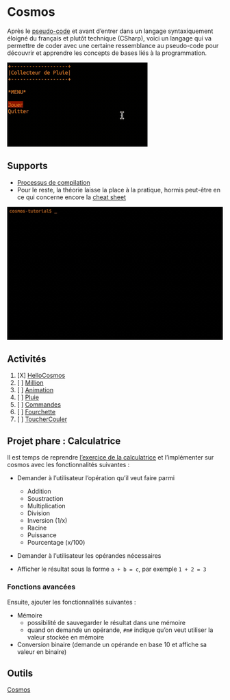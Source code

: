 # Cosmos

Après le [pseudo-code](../supports/pseudocode.md) et avant d’entrer dans un langage syntaxiquement éloigné du 
français et plutôt technique (CSharp), voici un langage qui va permettre de coder avec une certaine
ressemblance au pseudo-code pour découvrir et apprendre les concepts de bases liés à la programmation.

![cosmos1.gif](cosmos1.gif)
## Supports

- [Processus de compilation](../supports/compilation.md)
- Pour le reste, la théorie laisse la place à la pratique, hormis peut-être en ce qui concerne encore
la [cheat sheet](https://raw.githubusercontent.com/jonathanMelly/cosmos/integration/doc/cheatsheet.pdf)

![cosmos2.gif](cosmos2.gif)

## Activités
1. [X] [HelloCosmos](https://labs.section-inf.ch/codelabs/cosmos-base-00-hello/index.html?index=..%2F..msig)
2. [ ] [Million](https://labs.section-inf.ch/codelabs/cosmos-base-01-million/index.html?index=..%2F..msig)
3. [ ] [Animation](https://labs.section-inf.ch/codelabs/cosmos-base-02-animation/index.html?index=..%2F..msig)
4. [ ] [Pluie](https://labs.section-inf.ch/codelabs/cosmos-base-03-raincollector/index.html?index=..%2F..msig)
5. [ ] [Commandes](../activites/commandes1/README.md)
6. [ ] [Fourchette](../activites/fourchette/README.md)
7. [ ] [ToucherCouler](../activites/bataille-navale/README.md)

## Projet phare : Calculatrice
Il est temps de reprendre [l’exercice de la calculatrice](../thematiques/01-algorithmie.md#projet-calculatrice-fdp)
et l’implémenter sur cosmos avec les fonctionnalités suivantes :

- Demander à l’utilisateur l’opération qu’il veut faire parmi
  - Addition
  - Soustraction
  - Multiplication
  - Division
  - Inversion (1/x)
  - Racine
  - Puissance
  - Pourcentage (x/100)

- Demander à l’utilisateur les opérandes nécessaires
- Afficher le résultat sous la forme `a + b = c`, par exemple `1 + 2 = 3`

### Fonctions avancées
Ensuite, ajouter les fonctionnalités suivantes :
 - Mémoire
   - possibilité de sauvegarder le résultat dans une mémoire
   - quand on demande un opérande, `#m#` indique qu’on veut utiliser la valeur stockée en mémoire
 - Conversion binaire (demande un opérande en base 10 et affiche sa valeur en binaire)

## Outils
[Cosmos](cosmos-win-x64.zip)